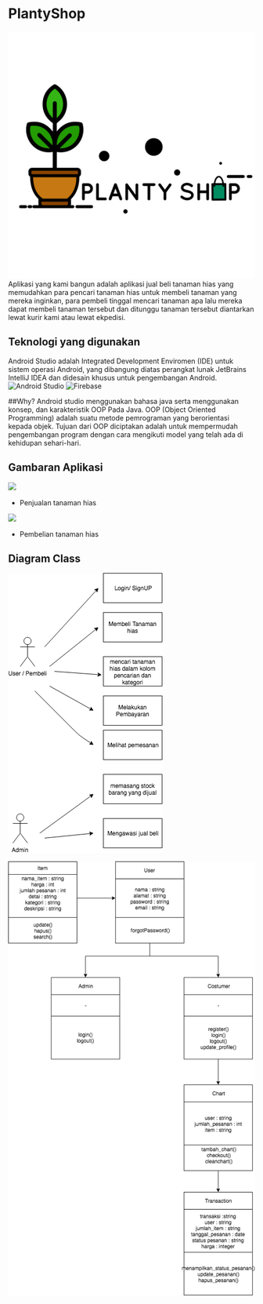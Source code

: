 # PlantyShop
![Logo PlantyShop](https://raw.githubusercontent.com/rijaltriadi21/PSBOtanaman/master/logos-2.png)
Aplikasi yang kami bangun adalah aplikasi jual beli tanaman hias  yang memudahkan para pencari tanaman hias untuk membeli tanaman yang mereka inginkan, para pembeli tinggal mencari tanaman apa lalu mereka dapat membeli tanaman tersebut dan ditunggu tanaman tersebut diantarkan lewat kurir kami atau lewat ekpedisi.

## Teknologi yang digunakan
Android Studio adalah Integrated Development Enviromen (IDE) untuk sistem operasi Android, yang dibangung diatas perangkat lunak JetBrains IntelliJ IDEA dan didesain khusus untuk pengembangan Android.
![Android Studio](https://www.course-net.com/wp-content/uploads/2018/09/android-studio-logo-840x359.png)
![Firebase](https://cdn-images-1.medium.com/max/1200/1*9VGGmxx76xYfDCiP0_oEoA.png)

##Why?
Android studio menggunakan bahasa java serta menggunakan konsep, dan karakteristik OOP Pada Java. OOP (Object Oriented Programming) adalah suatu metode pemrograman yang berorientasi kepada objek. Tujuan dari OOP diciptakan adalah untuk mempermudah pengembangan program dengan cara mengikuti model yang telah ada di kehidupan sehari-hari.

## Gambaran Aplikasi
![](https://image.flaticon.com/icons/png/512/1769/1769147.png)
- Penjualan tanaman hias

![](https://image.flaticon.com/icons/png/512/1769/1769151.png)
- Pembelian tanaman hias

## Diagram Class
![](https://raw.githubusercontent.com/rijaltriadi21/PSBOtanaman/master/use%20case%20diagram.png)

![](https://raw.githubusercontent.com/rijaltriadi21/PSBOtanaman/master/Class%20diagram.png)

